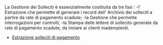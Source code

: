 La Gestione dei Solleciti è essenzialmente costituita da tre fasi : 
-l' Estrazione che permette di generare i record dell' Archivio dei solleciti a partire da rate di pagamento scadute;
-la Gestione che permette interrogazioni per controlli;
-la Stampa delle lettere di sollecito generate da rate di pagamento scadute, da inviare ai clienti inadempienti.
- [Estrazione solleciti di pagamento](Sorgenti/OJ/PGM/P_C5NARRL)
